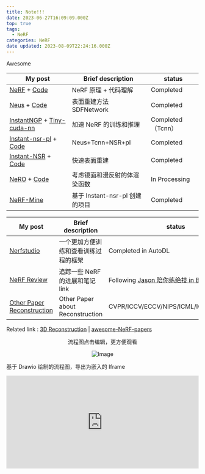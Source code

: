 ```yaml
---
title: Note!!!
date: 2023-06-27T16:09:09.000Z
top: true
tags:
  - NeRF
categories: NeRF
date updated: 2023-08-09T22:24:16.000Z
---
```

Awesome

| My post                                                                                                                          | Brief description              | status            |
| -------------------------------------------------------------------------------------------------------------------------------- | ------------------------------ | ----------------- |
| [NeRF](/NeRF/NeRF-Principle) + [Code](/NeRF/NeRF-code)                                                                           | NeRF 原理 + 代码理解           | Completed         |
| [Neus](/NeRF/SurfaceReconstruction/Neus) + [Code](/NeRF/SurfaceReconstruction/Neus-code)                                         | 表面重建方法 SDFNetwork        | Completed         |
| [InstantNGP](/NeRF/Efficiency/NeRF-InstantNGP) + [Tiny-cuda-nn](/NeRF/Efficiency/NeRF-InstantNGP-code)                           | 加速 NeRF 的训练和推理         | Completed（Tcnn） |
| [Instant-nsr-pl](/NeRF/SurfaceReconstruction/Neus-Instant-nsr-pl) + [Code](/NeRF/SurfaceReconstruction/Neus-Instant-nsr-pl-code) | Neus+Tcnn+NSR+pl               | Completed         |
| [Instant-NSR](/NeRF/SurfaceReconstruction/Instant-NSR) + [Code](/NeRF/SurfaceReconstruction/Instant-NSR-code)                    | 快速表面重建                   | Completed         |
| [NeRO](/NeRF/SurfaceReconstruction/Shadow&Highlight/NeRO) + [Code](/NeRF/SurfaceReconstruction/Shadow&Highlight/NeRO-code)       | 考虑镜面和漫反射的体渲染函数   | In Processing     |
| [NeRF-Mine](/NeRF/NeRF-Mine)                                                                                                     | 基于 Instant-nsr-pl 创建的项目 | Completed         |

| My post                                                         | Brief description                    | status                                                                                                             |
| --------------------------------------------------------------- | ------------------------------------ | ------------------------------------------------------------------------------------------------------------------ |
| [Nerfstudio](/NeRF/NeRF-Studio)                                 | 一个更加方便训练和查看训练过程的框架 | Completed in AutoDL                                                                                                |
| [NeRF Review](/NeRF/NeRF-review)                                | 追踪一些 NeRF 的进展和笔记 link      | Following [Jason 陪你练绝技 in Bilibili](https://space.bilibili.com/455056488/channel/collectiondetail?sid=910368) |
| [Other Paper Reconstruction](Other%20Paper%20Reconstruction.md) | Other Paper about Reconstruction     | CVPR/ICCV/ECCV/NIPS/ICML/ICLR/SIGGRAPH                                                                             |

Related link : [3D Reconstruction](https://paperswithcode.com/task/3d-reconstruction) | [awesome-NeRF-papers](https://github.com/lif314/awesome-NeRF-papers)

<!-- more -->

<p style= "text-align: center;">流程图点击编辑，更方便观看</p>
<div style="text-align:center">
    <img src="https://raw.githubusercontent.com/yq010105/Blog_images/main/pictures/20230627160834.png" alt="Image" />
</div>

基于 Drawio 绘制的流程图，导出为嵌入的 Iframe

<iframe frameborder="0" style="width:100%;height:243px;" src="https://viewer.diagrams.net/?tags=%7B%7D&highlight=0000ff&edit=_blank&layers=1&nav=1#RnZTBbqMwEEC%2FZo6VwFCwj5hAq1WTQ3Poqjc2uIAEmLhOSfr1tY1JQBBpd6VIsd%2BMxzBvBHhxc34SWVduec5qQE5%2BBm8DCLme76s%2FTS4DCd1gAIWocpt0A%2Fvqm1noWHqqcvY5S5Sc17Lq5vDA25Yd5IxlQvB%2BnvbB6%2FmtXVawBdgfsnpJ36pclgPFKLzxZ1YV5XizG5Ah0mRjsn2TzzLLeT9BXgJeLDiXw6o5x6zWzRv7MpxL70SvDyZYK%2F%2FmwPvuuP%2Bmv5vt8aW7vL573OXPD7bKV1af7AtDQgA7QCJIMNAUcAhJCBgBJZA86i2lmtAYSGByEiAuJKkmODY5KUQpJL7OjB41UTkYQxLoI7qOr4kqrkIkBuqsFVQhZAqqU6mpE%2BpkTDWh6hZXkwgbopKpPjh0Wl5GfYKf2pzpDrjg0b6sJNt32UFHezWwipWyqW34g7fSTqCaUo8uOzy2iwnJzhNkO%2F7EeMOkuKgUG0WBtW%2FHf9z2t1m6snIyR9iyzI5vca18M6wWVvK68C%2F0uj2%2BBWLX5H9SVOyY%2F4s8oBXhvnZC0jV1ajE0WGnZ6J%2FOwcZYoG1E8cShmRdikiPXqPMNMaeiDRA8sboQfl%2Bd87%2FqFp5WbN5X58zVXfcTdx5ecec6%2Fy5PbW9fAhObfE%2B95Ac%3D"></iframe>


